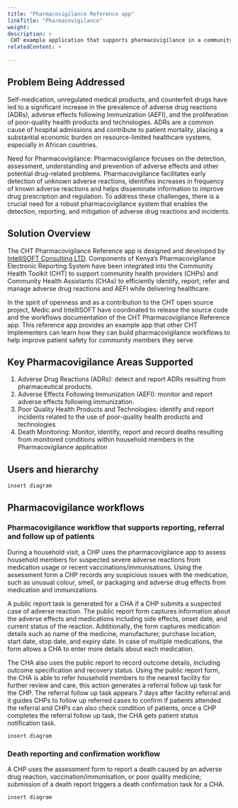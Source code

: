 ```yaml
---
title: "Pharmacovigilance Reference app"
linkTitle: "Pharmacovigilance"
weight: 
description: >
 CHT example application that supports pharmacovigilance in a community setting.
relatedContent: >
  
---
```


## Problem Being Addressed
Self-medication, unregulated medical products, and counterfeit drugs have led to a significant increase in the prevalence of adverse drug reactions (ADRs), adverse effects following Immunization (AEFI), and the proliferation of poor-quality health products and technologies. ADRs are a common cause of hospital admissions and contribute to patient mortality, placing a substantial economic burden on resource-limited healthcare systems, especially in African countries.

Need for Pharmacovigilance:  Pharmacovigilance focuses on the detection, assessment, understanding and prevention of adverse effects and other potential drug-related problems. Pharmacovigilance facilitates early detection of unknown adverse reactions, identifies increases in frequency of known adverse reactions and helps disseminate information to improve drug prescription and regulation. To address these challenges, there is a crucial need for a robust pharmacovigilance system that enables the detection, reporting, and mitigation of adverse drug reactions and incidents.

## Solution Overview

The CHT Pharmacovigilance Reference app is designed and developed by [IntelliSOFT Consulting LTD](https://www.intellisoftkenya.com/). Components of Kenya’s Pharmacovigilance Electronic Reporting System have been integrated into the Community Health Toolkit (CHT) to support community health providers (CHPs) and Community Health Assistants (CHAs) to efficiently identify, report, refer and manage adverse drug reactions and AEFI while delivering healthcare. 

In the spirit of openness and as a contribution to the CHT open source project, Medic and IntelliSOFT have coordinated to release the source code and the workflows documentation of the CHT Pharmacovigilance Reference app.
This reference app provides an example app that other CHT Implementers can learn how they can build pharmacovigilance workflows to help improve patient safety for community members they serve

## Key Pharmacovigilance Areas Supported

 1. Adverse Drug Reactions (ADRs): detect and report ADRs resulting from pharmaceutical products.
 2. Adverse Effects Following Immunization (AEFI): monitor and report adverse effects following immunization.
 3. Poor Quality Health Products and Technologies: identify and report incidents related to the use of poor-quality health products and technologies
 4. Death  Monitoring: Monitor, identify, report and record deaths resulting from monitored conditions within household members in the Pharmacovigilance application
  

## Users and hierarchy

```
insert diagram
```

## Pharmacovigilance workflows

### Pharmacovigilance workflow that supports reporting, referral and follow up of patients

During a household visit, a CHP uses the pharmacovigilance app to assess household members for suspected severe adverse reactions from medication usage or recent vaccinations/immunisations. Using the assessment form a CHP records any suspicious issues   with the medication, such as unusual colour, smell, or packaging and adverse drug effects from medication and immunizations.

A public report task is generated for a CHA if a CHP submits a suspected case of adverse reaction. The public report form captures information about the adverse effects and medications including side effects, onset date, and current status of the reaction. Additionally, the form captures medication details such as name of the medicine, manufacturer, purchase location, start date, stop date, and expiry date. In case of multiple medications, the form allows a CHA  to enter more details about each medication. 

The CHA also uses the public report to record  outcome details, including outcome specification and recovery status. Using the public report form, the CHA is able to refer household members to the nearest facility for  further review and care, this action generates a  referral follow up task for the CHP. The referral follow up task appears 7 days after facility referral and it guides CHPs to follow up referred cases to confirm if patients attended the referral and CHPs can also check condition of patients, once a CHP completes the referral follow up task, the CHA gets patient status notification task.

```
insert diagram
```

### Death reporting and confirmation workflow

A CHP uses the assessment form to report a death caused by an adverse drug reaction, vaccination/immunisation, or poor quality medicine; submission of a death report triggers a death confirmation task for a CHA.

```
insert diagram
```

 



 

